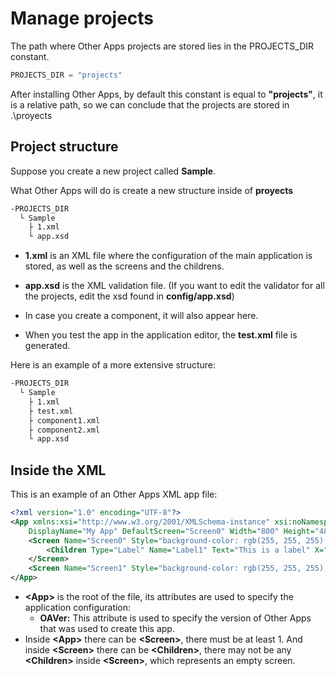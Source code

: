# Manage projects

The path where Other Apps projects are stored lies in the PROJECTS_DIR constant.

```py
PROJECTS_DIR = "projects"
```

After installing Other Apps, by default this constant is equal to 
**"projects"**, it is a relative path, so we can conclude that the projects are stored in .\proyects

## Project structure

Suppose you create a new project called **Sample**.

What Other Apps will do is create a new structure inside of **proyects**

```txt
-PROJECTS_DIR
  └ Sample
    ├ 1.xml
    └ app.xsd 
```

- **1.xml** is an XML file where the configuration of the main application is stored, as well as the screens and the childrens.

- **app.xsd** is the XML validation file. (If you want to edit the validator for all the projects, edit the xsd found in **config/app.xsd**)

- In case you create a component, it will also appear here.

- When you test the app in the application editor, the **test.xml** file is generated.

Here is an example of a more extensive structure:
```txt
-PROJECTS_DIR
  └ Sample
    ├ 1.xml
    ├ test.xml
    ├ component1.xml
    ├ component2.xml
    └ app.xsd 
```

## Inside the XML

This is an example of an Other Apps XML app file:

```xml
<?xml version="1.0" encoding="UTF-8"?>
<App xmlns:xsi="http://www.w3.org/2001/XMLSchema-instance" xsi:noNamespaceSchemaLocation="app.xsd"
    DisplayName="My App" DefaultScreen="Screen0" Width="800" Height="480" OAVer="0.4.0">
    <Screen Name="Screen0" Style="background-color: rgb(255, 255, 255);" OnVisible="">
        <Children Type="Label" Name="Label1" Text="This is a label" X="64" Y="64" OnSelect="null" Style="" />
    </Screen>
    <Screen Name="Screen1" Style="background-color: rgb(255, 255, 255);" OnVisible="" />
</App>
```

- **\<App>** is the root of the file, its attributes are used to specify the application configuration:
  - **OAVer:** This attribute is used to specify the version of Other Apps that was used to create this app.
- Inside **\<App>** there can be **\<Screen>**, there must be at least 1. And inside **\<Screen>** there can be **\<Children>**, there may not be any **\<Children>** inside **\<Screen>**, which represents an empty screen.